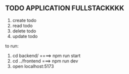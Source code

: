## TODO APPLICATION FULLSTACKKKK


1. create todo
2. read todo
3. delete todo
4. update todo



to run:

1. cd backend/ ====> npm run start
2. cd ../frontend ===> npm run dev
3. open localhost:5173